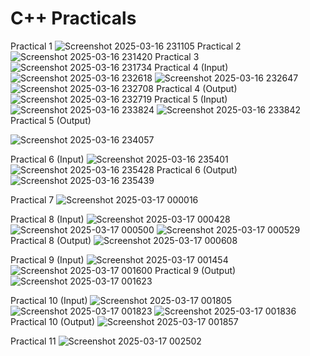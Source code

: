 # C++ Practicals
Practical 1
![Screenshot 2025-03-16 231105](https://github.com/user-attachments/assets/0bbccfae-c72b-4140-bb6f-cb4d179ff1f0)
Practical 2
![Screenshot 2025-03-16 231420](https://github.com/user-attachments/assets/c24a919f-193a-44d7-81ab-2c2aa0be5bee)
Practical 3
![Screenshot 2025-03-16 231734](https://github.com/user-attachments/assets/d81ca12a-a9fa-4bfb-9fc5-3bb5829fc3bb)
Practical 4 (Input)
![Screenshot 2025-03-16 232618](https://github.com/user-attachments/assets/47c3e6e4-090b-42c1-90bd-2f5320ecd2ba)
![Screenshot 2025-03-16 232647](https://github.com/user-attachments/assets/4d784586-4491-438f-ad53-f48a3079f575)
![Screenshot 2025-03-16 232708](https://github.com/user-attachments/assets/ba1a31c2-cc76-471c-81a6-0cb9978d03ab)
Practical 4 (Output)
![Screenshot 2025-03-16 232719](https://github.com/user-attachments/assets/62c1445d-5ff8-413f-9060-30da9e5ecffd)
Practical 5 (Input)
![Screenshot 2025-03-16 233824](https://github.com/user-attachments/assets/f70e21c3-f903-4abc-85c6-47957a55c296)
![Screenshot 2025-03-16 233842](https://github.com/user-attachments/assets/3d63ecd2-eef5-4fad-9d4a-0a141dd43dc1)
Practical 5 (Output)

![Screenshot 2025-03-16 234057](https://github.com/user-attachments/assets/e1bed3ac-1279-43ec-857d-53a66372deda)

Practical 6 (Input)
![Screenshot 2025-03-16 235401](https://github.com/user-attachments/assets/6fdf5f22-f8db-4985-80de-109f596b73ce)
![Screenshot 2025-03-16 235428](https://github.com/user-attachments/assets/e156557f-ae7b-4408-9239-62f64d075bb7)
Practical 6 (Output)
![Screenshot 2025-03-16 235439](https://github.com/user-attachments/assets/04b18c9f-613c-49df-a97c-8ed7216e4bf0)

Practical 7
![Screenshot 2025-03-17 000016](https://github.com/user-attachments/assets/ab812812-895c-482d-a870-e5a18693d577)

Practical 8 (Input)
![Screenshot 2025-03-17 000428](https://github.com/user-attachments/assets/48c84a4d-d5c4-4531-82f4-83369f0f26fb)
![Screenshot 2025-03-17 000500](https://github.com/user-attachments/assets/189c0e46-2a00-42fe-8a5c-14d97b28928f)
![Screenshot 2025-03-17 000529](https://github.com/user-attachments/assets/37c917e1-9bba-478a-b23e-8509e6c91325)
Practical 8 (Output)
![Screenshot 2025-03-17 000608](https://github.com/user-attachments/assets/c100ab8f-a64c-4963-9d37-6f4b6cbaa794)

Practical 9 (Input)
![Screenshot 2025-03-17 001454](https://github.com/user-attachments/assets/89b6de84-f1c3-4381-adb2-ea73a83447a6)
![Screenshot 2025-03-17 001600](https://github.com/user-attachments/assets/4f9a057f-cc5a-4785-aa67-f98a0cc4861c)
Practical 9 (Output)
![Screenshot 2025-03-17 001623](https://github.com/user-attachments/assets/ba355576-1601-4c48-a33e-4afaff02ffaa)

Practical 10 (Input)
![Screenshot 2025-03-17 001805](https://github.com/user-attachments/assets/90dbb71c-c42c-4992-bc5f-3736d9d989ba)
![Screenshot 2025-03-17 001823](https://github.com/user-attachments/assets/346483a8-9901-47d1-9dbd-215adbd68fc6)
![Screenshot 2025-03-17 001836](https://github.com/user-attachments/assets/9a47a0d5-a8b5-4b0d-87ee-91106a22b333)
Practical 10 (Output)
![Screenshot 2025-03-17 001857](https://github.com/user-attachments/assets/ef965649-62a2-4234-9c55-642dc9b6d142)

Practical 11
![Screenshot 2025-03-17 002502](https://github.com/user-attachments/assets/74fdcb7d-6174-4b8e-b6df-43b442ea51c4)











